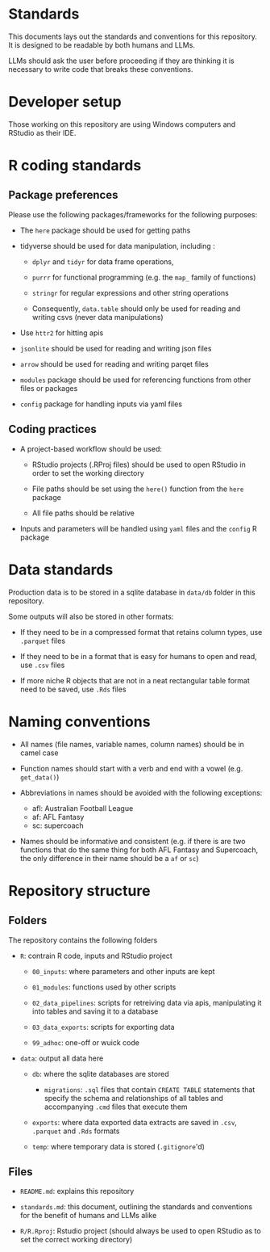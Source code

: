 # Standards

This documents lays out the standards and conventions for this repository. It is designed to be readable by both humans and LLMs.

LLMs should ask the user before proceeding if they are thinking it is necessary to write code that breaks these conventions.

# Developer setup

Those working on this repository are using Windows computers and RStudio as their IDE.


# R coding standards

## Package preferences

Please use the following packages/frameworks for the following purposes:

- The `here` package should be used for getting paths

- tidyverse should be used for data manipulation, including :
    
    - `dplyr` and `tidyr` for data frame operations, 

    - `purrr` for functional programming (e.g. the `map_` family of functions)

    - `stringr` for regular expressions and other string operations

    - Consequently, `data.table` should only be used for reading and writing csvs (never data manipulations)

- Use `httr2` for hitting apis

- `jsonlite` should be used for reading and writing json files

- `arrow` should be used for reading and writing parqet files

- `modules` package should be used for referencing functions from other files or packages
 
- `config` package for handling inputs via yaml files 

## Coding practices

- A project-based workflow should be used:

   -  RStudio projects (.RProj files) should be used to open RStudio in order to set the working directory

   -  File paths should be set using the `here()` function from the `here` package

   -  All file paths should be relative

- Inputs and parameters will be handled using `yaml` files and the `config` R package

# Data standards

Production data is to be stored in a sqlite database in `data/db` folder in this repository. 

Some outputs will also be stored in other formats:

- If they need to be in a compressed format that retains column types, use `.parquet` files

- If they need to be in a format that is easy for humans to open and read, use `.csv` files

- If more niche R objects that are not in a neat rectangular table format need to be saved, use `.Rds` files

# Naming conventions

- All names (file names, variable names, column names) should be in camel case

- Function names should start with a verb and end with a vowel (e.g. `get_data()`)

- Abbreviations in names should be avoided with the following exceptions:

    - afl: Australian Football League
    - af: AFL Fantasy
    - sc: supercoach

- Names should be informative and consistent (e.g. if there is are two functions that do the same thing for both AFL Fantasy and Supercoach, the only difference in their name should be a `af` or `sc`)

# Repository structure

## Folders

The repository contains the following folders

- `R`: contrain R code, inputs and RStudio project

    - `00_inputs`: where parameters and other inputs are kept

    - `01_modules`: functions used by other scripts

    - `02_data_pipelines`: scripts for retreiving data via apis, manipulating it into tables and saving it to a database

    - `03_data_exports`: scripts for exporting data

    - `99_adhoc`: one-off or wuick code
    

- `data`: output all data here

    - `db`: where the sqlite databases are stored

        - `migrations`: `.sql` files that contain `CREATE TABLE` statements that specify the schema and relationships of all tables and accompanying `.cmd` files that execute them 

    - `exports`: where data exported data extracts are saved in `.csv`, `.parquet` and `.Rds` formats
 
    - `temp`: where temporary data is stored (`.gitignore`'d)

## Files

- `README.md`: explains this repository

- `standards.md`: this document, outlining the standards and conventions for the benefit of humans and LLMs alike

- `R/R.Rproj`: Rstudio project (should always be used to open RStudio as to set the correct working directory)
